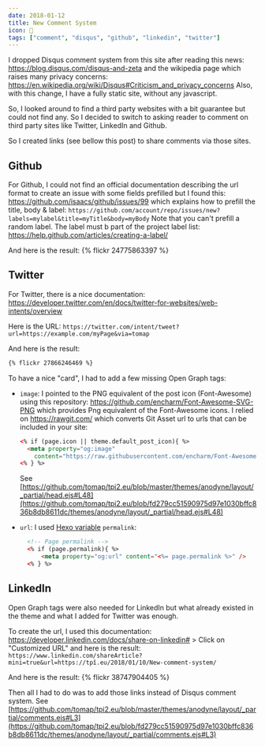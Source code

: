 ```yaml
---
date: 2018-01-12
title: New Comment System
icon: 💬
tags: ["comment", "disqus", "github", "linkedin", "twitter"]
---
```


I dropped Disqus comment system from this site after reading this news: https://blog.disqus.com/disqus-and-zeta and the wikipedia page which raises many privacy concerns: https://en.wikipedia.org/wiki/Disqus#Criticism_and_privacy_concerns
Also, with this change, I have a fully static site, without any javascript.

So, I looked around to find a third party websites with a bit guarantee but could not find any.
So I decided to switch to asking reader to comment on third party sites like Twitter, LinkedIn and Github.

So I created links (see bellow this post) to share comments via those sites.

## Github

For Github, I could not find an official documentation describing the url format to create an issue with some fields prefilled but I found this: https://github.com/isaacs/github/issues/99 which explains how to prefill the title, body & label:
``https://github.com/account/repo/issues/new?labels=mylabel&title=myTitle&body=myBody``
Note that you can't prefill a random label. The label must b part of the project label list: https://help.github.com/articles/creating-a-label/

And here is the result:
{% flickr 24775863397 %}

## Twitter

For Twitter, there is a nice documentation: https://developer.twitter.com/en/docs/twitter-for-websites/web-intents/overview

Here is the URL: ``https://twitter.com/intent/tweet?url=https://example.com/myPage&via=tomap``

And here is the result:

```md
{% flickr 27866246469 %}
```

To have a nice "card", I had to add a few missing Open Graph tags:

- `image`: I pointed to the PNG equivalent of the post icon (Font-Awesome) using this repository: https://github.com/encharm/Font-Awesome-SVG-PNG which provides Png equivalent of the Font-Awesome icons.
I relied on https://rawgit.com/ which converts Git Asset url to urls that can be included in your site:

  ```html
  <% if (page.icon || theme.default_post_icon){ %>
    <meta property="og:image"
      content="https://raw.githubusercontent.com/encharm/Font-Awesome-SVG-PNG/30dda99e/black/png/256/<%= (page.icon || theme.default_post_icon).substr(3) %>.png" />
  <% } %>
  ```

  See [https://github.com/tomap/tpi2.eu/blob/master/themes/anodyne/layout/_partial/head.ejs#L48](https://github.com/tomap/tpi2.eu/blob/fd279cc51590975d97e1030bffc836b8db8611dc/themes/anodyne/layout/_partial/head.ejs#L48)
- `url`: I used [Hexo variable](https://hexo.io/docs/variables.html#Page-Variables) `permalink`:

  ```html
    <!-- Page permalink -->
    <% if (page.permalink){ %>
        <meta property="og:url" content="<%= page.permalink %>" />
    <% } %>
  ```

## LinkedIn

Open Graph tags were also needed for LinkedIn but what already existed in the theme and what I added for Twitter was enough.

To create the url, I used this documentation: https://developer.linkedin.com/docs/share-on-linkedin# > Click on "Customized URL" and here is the result: ``https://www.linkedin.com/shareArticle?mini=true&url=https://tpî.eu/2018/01/10/New-comment-system/``

And here is the result:
{% flickr 38747904405 %}

Then all I had to do was to add those links instead of Disqus comment system. See [https://github.com/tomap/tpi2.eu/blob/master/themes/anodyne/layout/_partial/comments.ejs#L3](https://github.com/tomap/tpi2.eu/blob/fd279cc51590975d97e1030bffc836b8db8611dc/themes/anodyne/layout/_partial/comments.ejs#L3)
